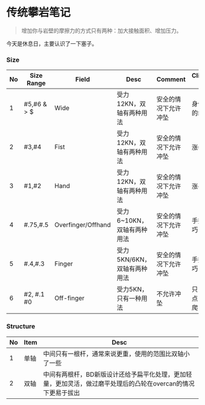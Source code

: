 # 传统攀岩笔记
> 增加你与岩壁的摩擦力的方式只有两种：加大接触面积、增加压力。


今天是休息日，主要认识了一下塞子。


### Size

| No   | Size Range  | Field              | Desc                        | Comment              | Climbing Skill     |
| ---- | ----------- | ------------------ | --------------------------- | -------------------- | ------------------ |
| 1    | #5,#6 & > $ | Wide               | 受力12KN，双轴有两种用法    | 安全的情况下允许冲坠 | 身体/手的组合      |
| 2    | #3,#4       | Fist               | 受力12KN，双轴有两种用法    | 安全的情况下允许冲坠 | 涨拳               |
| 3    | #1,#2       | Hand               | 受力12KN，双轴有两种用法    | 安全的情况下允许冲坠 | 涨手               |
| 4    | #.75,#.5    | Overfinger/Offhand | 受力6~10KN，双轴有两种用法  | 安全的情况下允许冲坠 | 手指的技巧         |
| 5    | #.4,#.3     | Finger             | 受力5KN/6KN，双轴有两种用法 | 安全的情况下允许冲坠 | 手指的技巧         |
| 6    | #2, #.1 #0  | Off-finger         | 受力5KN，只有一种用法       | 不允许冲坠           | 只当保护点，不攀爬 |




### Structure

| No   | Item | Desc                                                         |
| ---- | ---- | ------------------------------------------------------------ |
| 1    | 单轴 | 中间只有一根杆，通常来说更重，使用的范围比双轴小了一些       |
| 2    | 双轴 | 中间有两根杆，BD新版设计还给予扁平化处理，更加轻量，更加灵活，做过磨平处理后的凸轮在overcan的情况下更易于拔出 |

